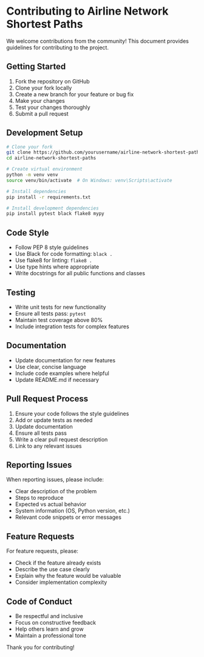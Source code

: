 # Contributing to Airline Network Shortest Paths

We welcome contributions from the community! This document provides guidelines for contributing to the project.

## Getting Started

1. Fork the repository on GitHub
2. Clone your fork locally
3. Create a new branch for your feature or bug fix
4. Make your changes
5. Test your changes thoroughly
6. Submit a pull request

## Development Setup

```bash
# Clone your fork
git clone https://github.com/yourusername/airline-network-shortest-paths.git
cd airline-network-shortest-paths

# Create virtual environment
python -m venv venv
source venv/bin/activate  # On Windows: venv\Scripts\activate

# Install dependencies
pip install -r requirements.txt

# Install development dependencies
pip install pytest black flake8 mypy
```

## Code Style

- Follow PEP 8 style guidelines
- Use Black for code formatting: `black .`
- Use flake8 for linting: `flake8 .`
- Use type hints where appropriate
- Write docstrings for all public functions and classes

## Testing

- Write unit tests for new functionality
- Ensure all tests pass: `pytest`
- Maintain test coverage above 80%
- Include integration tests for complex features

## Documentation

- Update documentation for new features
- Use clear, concise language
- Include code examples where helpful
- Update README.md if necessary

## Pull Request Process

1. Ensure your code follows the style guidelines
2. Add or update tests as needed
3. Update documentation
4. Ensure all tests pass
5. Write a clear pull request description
6. Link to any relevant issues

## Reporting Issues

When reporting issues, please include:
- Clear description of the problem
- Steps to reproduce
- Expected vs actual behavior
- System information (OS, Python version, etc.)
- Relevant code snippets or error messages

## Feature Requests

For feature requests, please:
- Check if the feature already exists
- Describe the use case clearly
- Explain why the feature would be valuable
- Consider implementation complexity

## Code of Conduct

- Be respectful and inclusive
- Focus on constructive feedback
- Help others learn and grow
- Maintain a professional tone

Thank you for contributing!

